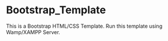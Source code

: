 # Bootstrap_Template

This is a Bootstrap HTML/CSS Template.
Run this template using Wamp/XAMPP Server.
